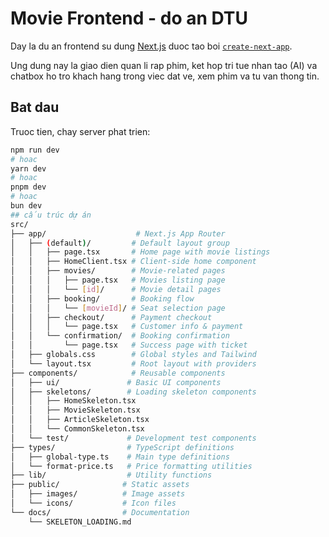 # Movie Frontend - do an DTU

Day la du an frontend su dung [Next.js](https://nextjs.org) duoc tao boi [`create-next-app`](https://nextjs.org/docs/app/api-reference/cli/create-next-app).

Ung dung nay la giao dien quan li rap phim, ket hop tri tue nhan tao (AI) va chatbox ho tro khach hang trong viec dat ve, xem phim va tu van thong tin.

## Bat dau

Truoc tien, chay server phat trien:

```bash
npm run dev 
# hoac
yarn dev
# hoac
pnpm dev
# hoac
bun dev
## cấu trúc dự án
src/
├── app/                    # Next.js App Router
│   ├── (default)/         # Default layout group
│   │   ├── page.tsx       # Home page with movie listings
│   │   ├── HomeClient.tsx # Client-side home component
│   │   ├── movies/        # Movie-related pages
│   │   │   ├── page.tsx   # Movies listing page
│   │   │   └── [id]/      # Movie detail pages
│   │   ├── booking/       # Booking flow
│   │   │   └── [movieId]/ # Seat selection page
│   │   ├── checkout/      # Payment checkout
│   │   │   └── page.tsx   # Customer info & payment
│   │   └── confirmation/  # Booking confirmation
│   │       └── page.tsx   # Success page with ticket
│   ├── globals.css        # Global styles and Tailwind
│   └── layout.tsx         # Root layout with providers
├── components/            # Reusable components
│   ├── ui/               # Basic UI components
│   ├── skeletons/        # Loading skeleton components
│   │   ├── HomeSkeleton.tsx
│   │   ├── MovieSkeleton.tsx
│   │   ├── ArticleSkeleton.tsx
│   │   └── CommonSkeleton.tsx
│   └── test/             # Development test components
├── types/                # TypeScript definitions
│   ├── global-type.ts    # Main type definitions
│   └── format-price.ts   # Price formatting utilities
├── lib/                  # Utility functions
├── public/              # Static assets
│   ├── images/          # Image assets
│   └── icons/           # Icon files
└── docs/                # Documentation
    └── SKELETON_LOADING.md
